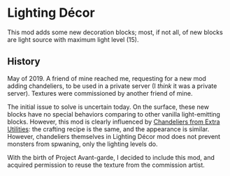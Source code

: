 # Lighting Décor

This mod adds some new decoration blocks; most, if not all, of new blocks are light source with maximum 
light level (15).

## History

May of 2019. A friend of mine reached me, requesting for a new mod adding chandeliers, to be used in a 
private server (I *think* it was a private server). Textures were commissioned by another friend of mine. 

The initial issue to solve is uncertain today. On the surface, these new blocks have no special behaviors 
comparing to other vanilla light-emitting blocks. However, this mod is clearly influenced by [Chandeliers 
from Extra Utilities](https://ftbwiki.org/Chandelier): the crafting recipe is the same, and the appearance 
is similar. However, chandeliers themselves in Lighting Décor mod does not prevent monsters from spwaning, 
only the lighting levels do.

With the birth of Project Avant-garde, I decided to include this mod, and acquired permission to reuse the 
texture from the commission artist. 